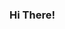 ### Hi There!

<NextUrban bridges the gap between the understanding of neighborhood livability and conventional /> 
<planning decision-making practices.


<The goal is to augment planning performance management and develop /> 
<a smartcity rapid communication framework 📲 🌏 />

<!--
**NextUrban/NextUrban** is a ✨ _special_ ✨ repository because its `README.md` (this file) appears on your GitHub profile.

